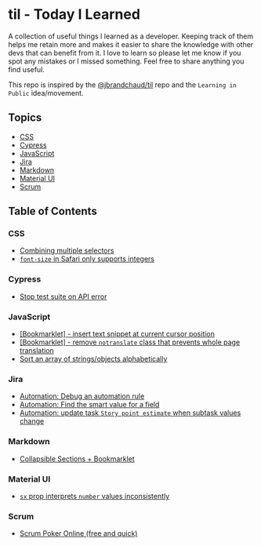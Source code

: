 # til - Today I Learned

A collection of useful things I learned as a developer. Keeping track of them helps me retain more and makes it easier to share the knowledge with other devs that can benefit from it. I love to learn so please let me know if you spot any mistakes or I missed something. Feel free to share anything you find useful.

This repo is inspired by the [@jbrandchaud/til](https://github.com/jbranchaud/til) repo and the `Learning in Public` idea/movement.

## Topics

- [CSS](#css)
- [Cypress](#cypress)
- [JavaScript](#javascript)
- [Jira](#jira)
- [Markdown](#markdown)
- [Material UI](#material-ui)
- [Scrum](#scrum)

## Table of Contents

### CSS

- [Combining multiple selectors](css/combining-multiple-selectors.md)
- [`font-size` in Safari only supports integers](css/font-size-in-safari-only-supports-integers.md)

### Cypress

- [Stop test suite on API error](cypress/stop-test-suite-on-api-error.md)

### JavaScript

- [\[Bookmarklet\] - insert text snippet at current cursor position](markdown/collapsible-sections-plus-bookmarklet.md)
- [\[Bookmarklet\] - remove `notranslate` class that prevents whole page translation](javascript/bookmarklet-remove-notranslate-class-that-prevents-whole-page-translation.md)
- [Sort an array of strings/objects alphabetically](javascript/sort-array-of-strings-alphabetical.md)

### Jira

- [Automation: Debug an automation rule](jira/automation-debug-a-rule.md)
- [Automation: Find the smart value for a field](jira/automation-find-smart-value-for-field.md)
- [Automation: update task `Story point estimate` when subtask values change](jira/automation-sum-of-story-point-estimate.md)

### Markdown

- [Collapsible Sections + Bookmarklet](markdown/collapsible-sections-plus-bookmarklet.md)

### Material UI

- [`sx` prop interprets `number` values inconsistently](material-ui/sx-prop-interprets-number-values-inconsistently.md)

### Scrum

- [Scrum Poker Online (free and quick)](scrum/scrum-poker-online-free-quick.md)
